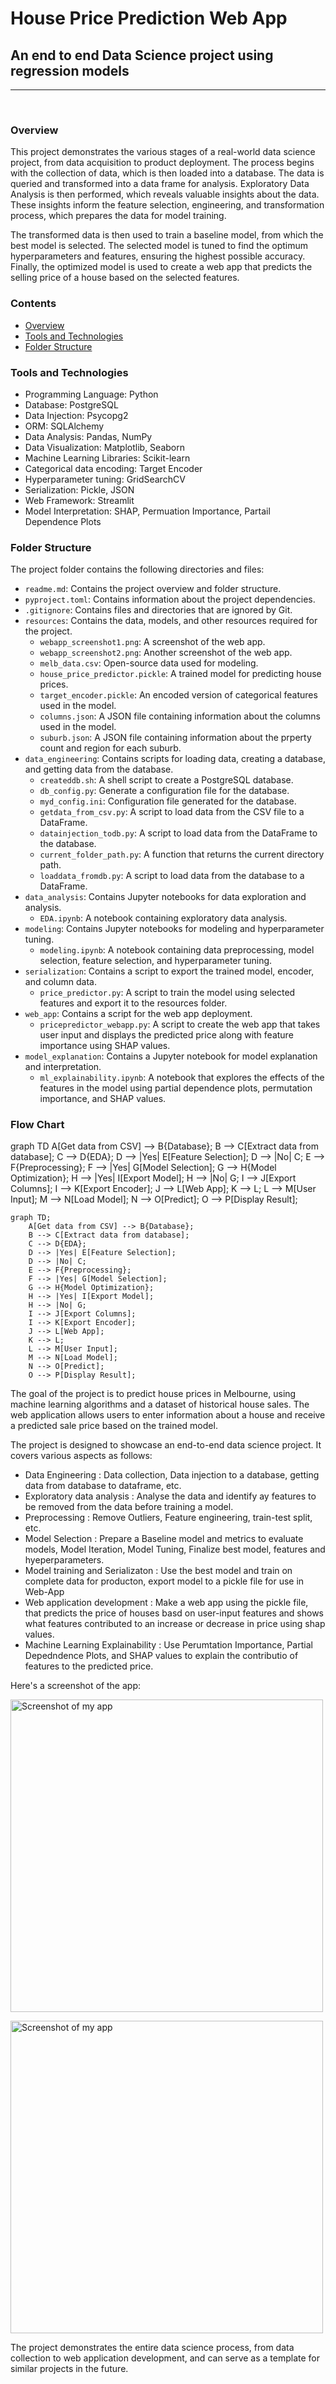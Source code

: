 # **House Price Prediction Web App**
## **An end to end Data Science project using regression models**
---
<br>

### **Overview**

This project demonstrates the various stages of a real-world data science project, from data acquisition to product deployment. The process begins with the collection of data, which is then loaded into a database. The data is queried and transformed into a data frame for analysis. Exploratory Data Analysis is then performed, which reveals valuable insights about the data. These insights inform the feature selection, engineering, and transformation process, which prepares the data for model training.

The transformed data is then used to train a baseline model, from which the best model is selected. The selected model is tuned to find the optimum hyperparameters and features, ensuring the highest possible accuracy. Finally, the optimized model is used to create a web app that predicts the selling price of a house based on the selected features.

### **Contents**
- [Overview](#overview)
- [Tools and Technologies](#tools-and-technologies)
- [Folder Structure](#folder-structure)


### **Tools and Technologies**
- Programming Language: Python
- Database: PostgreSQL
- Data Injection: Psycopg2
- ORM: SQLAlchemy
- Data Analysis: Pandas, NumPy
- Data Visualization: Matplotlib, Seaborn
- Machine Learning Libraries: Scikit-learn
- Categorical data encoding: Target Encoder
- Hyperparameter tuning: GridSearchCV
- Serialization: Pickle, JSON
- Web Framework: Streamlit
- Model Interpretation: SHAP, Permuation Importance, Partail Dependence Plots

### **Folder Structure**
The project folder contains the following directories and files:

- `readme.md`: Contains the project overview and folder structure.
- `pyproject.toml`: Contains information about the project dependencies.
- `.gitignore`: Contains files and directories that are ignored by Git.
- `resources`: Contains the data, models, and other resources required for the project.
    - `webapp_screenshot1.png`: A screenshot of the web app.
    - `webapp_screenshot2.png`: Another screenshot of the web app.
    - `melb_data.csv`: Open-source data used for modeling.
    - `house_price_predictor.pickle`: A trained model for predicting house prices.
    - `target_encoder.pickle`: An encoded version of categorical features used in the model.
    - `columns.json`: A JSON file containing information about the columns used in the model.
    - `suburb.json`: A JSON file containing information about the prperty count and region for each suburb.
- `data_engineering`: Contains scripts for loading data, creating a database, and getting data from the database.
    - `createddb.sh`: A shell script to create a PostgreSQL database.
    - `db_config.py`: Generate a configuration file for the database.
    - `myd_config.ini`: Configuration file generated for the database.   
    - `getdata_from_csv.py`: A script to load data from the CSV file to a DataFrame.
    - `datainjection_todb.py`: A script to load data from the DataFrame to the database.
    - `current_folder_path.py`: A function that returns the current directory path.
    - `loaddata_fromdb.py`: A script to load data from the database to a DataFrame.
- `data_analysis`: Contains Jupyter notebooks for data exploration and analysis.
    - `EDA.ipynb`: A notebook containing exploratory data analysis.
- `modeling`: Contains Jupyter notebooks for modeling and hyperparameter tuning.
    - `modeling.ipynb`: A notebook containing data preprocessing, model selection, feature selection, and hyperparameter tuning.
- `serialization`: Contains a script to export the trained model, encoder, and column data.
    - `price_predictor.py`: A script to train the model using selected features and export it to the resources folder.
- `web_app`: Contains a script for the web app deployment.
    - `pricepredictor_webapp.py`: A script to create the web app that takes user input and displays the predicted price along with feature importance using SHAP values.
- `model_explanation`: Contains a Jupyter notebook for model explanation and interpretation.
    - `ml_explainability.ipynb`: A notebook that explores the effects of the features in the model using partial dependence plots, permutation importance, and SHAP values.

### **Flow Chart**

graph TD
A[Get data from CSV] --> B{Database};
B --> C[Extract data from database];
C --> D{EDA};
D --> |Yes| E[Feature Selection];
D --> |No| C;
E --> F{Preprocessing};
F --> |Yes| G[Model Selection];
G --> H{Model Optimization};
H --> |Yes| I[Export Model];
H --> |No| G;
I --> J[Export Columns];
I --> K[Export Encoder];
J --> L[Web App];
K --> L;
L --> M[User Input];
M --> N[Load Model];
N --> O[Predict];
O --> P[Display Result];

```mermaid
graph TD;
    A[Get data from CSV] --> B{Database};
    B --> C[Extract data from database];
    C --> D{EDA};
    D --> |Yes| E[Feature Selection];
    D --> |No| C;
    E --> F{Preprocessing};
    F --> |Yes| G[Model Selection];
    G --> H{Model Optimization};
    H --> |Yes| I[Export Model];
    H --> |No| G;
    I --> J[Export Columns];
    I --> K[Export Encoder];
    J --> L[Web App];
    K --> L;
    L --> M[User Input];
    M --> N[Load Model];
    N --> O[Predict];
    O --> P[Display Result];
```

The goal of the project is to predict house prices in Melbourne, using machine learning algorithms and a dataset of historical house sales. The web application allows users to enter information about a house and receive a predicted sale price based on the trained model.

The project is designed to showcase an end-to-end data science project. It covers various aspects as follows:

- Data Engineering : Data collection, Data injection to a database, getting data from database to  dataframe, etc.
- Exploratory data analysis : Analyse the data and identify ay features to be removed from the data before training a model.
- Preprocessing : Remove Outliers, Feature engineering, train-test split, etc.
- Model Selection : Prepare a Baseline model and metrics to evaluate models, Model Iteration, Model Tuning, Finalize best model, features and hyeperparameters. 
- Model training and Serializaton : Use the best model and train on complete data for producton, export model to a pickle file for use in Web-App
- Web application development : Make a web app using the pickle file, that predicts the price of houses basd on user-input features and shows what features contributed to an increase or decrease in price  using shap values.
- Machine Learning Explainability : Use Perumtation Importance, Partial Depedndence Plots, and SHAP values to explain the contributio of features to the predicted price.

Here's a screenshot of the app:


<img src="./house_price_predictor/resources/webapp_img1.png" alt="Screenshot of my app" width="500"/><br>

<img src="./house_price_predictor/resources/webapp_img2.png" alt="Screenshot of my app" width="500"/>

The project demonstrates the entire data science process, from data collection to web application development, and can serve as a template for similar projects in the future.
